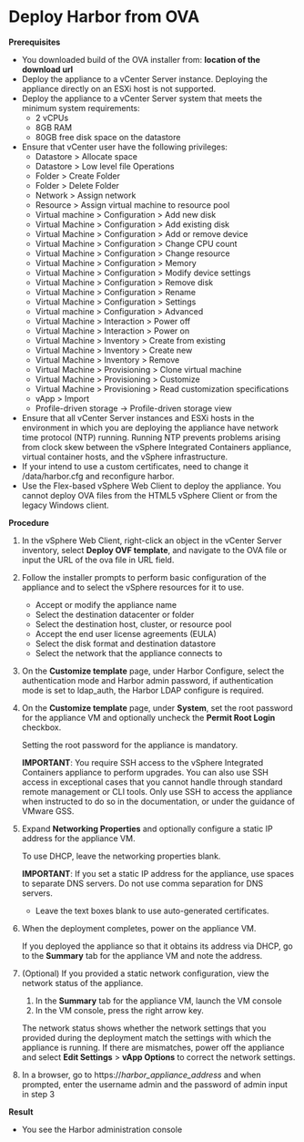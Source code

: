 # Deploy Harbor from OVA

**Prerequisites**

- You downloaded build of the OVA installer from: **location of the download url**
- Deploy the appliance to a vCenter Server instance. Deploying the appliance directly on an ESXi host is not supported.
- Deploy the appliance to a vCenter Server system that meets the minimum system requirements:
   - 2 vCPUs
   - 8GB RAM
   - 80GB free disk space on the datastore
- Ensure that vCenter user have the following privileges:
   - Datastore > Allocate space
   - Datastore > Low level file Operations
   - Folder > Create Folder
   - Folder > Delete Folder
   - Network > Assign network
   - Resource > Assign virtual machine to resource pool
   - Virtual machine > Configuration > Add new disk
   - Virtual Machine > Configuration > Add existing disk
   - Virtual Machine > Configuration > Add or remove device
   - Virtual Machine > Configuration > Change CPU count
   - Virtual Machine > Configuration > Change resource
   - Virtual Machine > Configuration > Memory
   - Virtual Machine > Configuration > Modify device settings
   - Virtual Machine > Configuration > Remove disk
   - Virtual Machine > Configuration > Rename
   - Virtual Machine > Configuration > Settings
   - Virtual machine > Configuration > Advanced
   - Virtual Machine > Interaction > Power off
   - Virtual Machine > Interaction > Power on
   - Virtual Machine > Inventory > Create from existing
   - Virtual Machine > Inventory > Create new
   - Virtual Machine > Inventory > Remove
   - Virtual Machine > Provisioning > Clone virtual machine
   - Virtual Machine > Provisioning > Customize
   - Virtual Machine > Provisioning > Read customization specifications
   - vApp > Import
   - Profile-driven storage -> Profile-driven storage view
- Ensure that all vCenter Server instances and ESXi hosts in the environment in which you are deploying the appliance have network time protocol (NTP) running. Running NTP prevents problems arising from clock skew between the vSphere Integrated Containers appliance, virtual container hosts, and the vSphere infrastructure.
- If your intend to use a custom certificates, need to change it /data/harbor.cfg and reconfigure harbor.
- Use the Flex-based vSphere Web Client to deploy the appliance. You cannot deploy OVA files from the HTML5 vSphere Client or from the legacy Windows client.

**Procedure**
1. In the vSphere Web Client, right-click an object in the vCenter Server inventory, select **Deploy OVF template**, and navigate to the OVA file or input the URL of the ova file in URL field.
2. Follow the installer prompts to perform basic configuration of the appliance and to select the vSphere resources for it to use. 
    
    - Accept or modify the appliance name
    - Select the destination datacenter or folder
    - Select the destination host, cluster, or resource pool
    - Accept the end user license agreements (EULA)
    - Select the disk format and destination datastore
    - Select the network that the appliance connects to

3. On the **Customize template** page, under Harbor Configure, select the authentication mode and Harbor admin password, if authentication mode is set to ldap_auth, the Harbor LDAP configure is required. 

4. On the **Customize template** page, under **System**, set the root password for the appliance VM and optionally uncheck the **Permit Root Login** checkbox. 

    Setting the root password for the appliance is mandatory. 

    **IMPORTANT**: You require SSH access to the vSphere Integrated Containers appliance to perform upgrades. You can also use SSH access in exceptional cases that you cannot handle through standard remote management or CLI tools. Only use SSH to access the appliance when instructed to do so in the documentation, or under the guidance of VMware GSS.

5. Expand **Networking Properties** and optionally configure a static IP address for the appliance VM. 

    To use DHCP, leave the networking properties blank.

    **IMPORTANT**: If you set a static IP address for the appliance, use spaces to separate DNS servers. Do not use comma separation for DNS servers. 

    - Leave the text boxes blank to use auto-generated certificates.
   
6. When the deployment completes, power on the appliance VM.

    If you deployed the appliance so that it obtains its address via DHCP, go to the **Summary** tab for the appliance VM and note the address.

7. (Optional) If you provided a static network configuration, view the network status of the appliance.

    1. In the **Summary** tab for the appliance VM, launch the VM console
    2. In the VM console, press the right arrow key. 

    The network status shows whether the network settings that you provided during the deployment match the settings with which the appliance is running. If there are mismatches, power off the appliance and select **Edit Settings** > **vApp Options** to correct the network settings.
    
8. In a browser, go to  https://<i>harbor_appliance_address</i> and when prompted, enter the username admin and the password of admin input in step 3


**Result**

- You see the Harbor administration console
